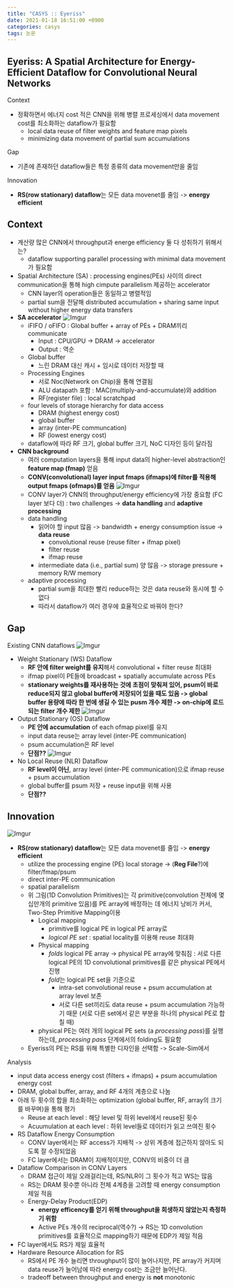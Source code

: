 ```yaml
---
title: "CASYS :: Eyeriss"
date: 2021-01-18 16:51:00 +0900
categories: casys
tags: 논문
---
```


## Eyeriss: A Spatial Architecture for Energy-Efficient Dataflow for Convolutional Neural Networks

Context
- 정확하면서 에너지 cost 적은 CNN을 위해 병렬 프로세싱에서 data movement cost를 최소화하는 dataflow가 필요함
  - local data reuse of filter weights and feature map pixels
  - minimizing data movement of partial sum accumulations

Gap
- 기존에 존재하던 dataflow들은 특정 종류의 data movement만을 줄임

Innovation
- **RS(row stationary) dataflow**는 모든 data movenet를 줄임 -> **energy efficient**


## Context
- 계산량 많은 CNN에서 throughput과 energe efficiency 둘 다 성취하기 위해서는?
  - dataflow supporting parallel processing with minimal data movement가 필요함
- Spatial Architecture (SA) : processing engines(PEs) 사이의 direct communication을 통해 high cimpute parallelism 제공하는 accelerator
  - CNN layer의 operation들은 동일하고 병렬적임
  - partial sum을 전달해 distributed accumulation + sharing same input without higher energy data transfers
- **SA accelerator**
  ![Imgur](https://imgur.com/wyZWeo2.png)
  - iFIFO / oFIFO : Global buffer + array of PEs + DRAM끼리 communicate
    - Input : CPU/GPU -> DRAM -> accelerator
    - Output : 역순
  - Global buffer
    - 느린 DRAM 대신 캐시 + 임시로 데이터 저장할 때
  - Processing Engines
    - 서로 Noc(Network on Chip)을 통해 연결됨
    - ALU datapath 포함 : MAC(multiply-and-accumulate)와 addition
    - RF(register file) : local scratchpad
  - four levels of storage hierarchy for data access
    - DRAM (highest energy cost)
    - global buffer
    - array (inter-PE communcation)
    - RF (lowest energy cost)
  - dataflow에 따라 RF 크기, global buffer 크기, NoC 디자인 등이 달라짐
- **CNN background**
  - 여러 computation layers을 통해 input data의 higher-level abstraction인 **feature map (fmap)** 얻음
  - **CONV(convolutional) layer input fmaps (ifmaps)에 filter를 적용해 output fmaps (ofmaps)를 얻음**
  ![Imgur](https://imgur.com/5sqS5Br.png)
  - CONV layer가 CNN의 throughput/energy efficiency에 가장 중요함 (FC layer 보다 더) : two challenges -> **data handling** and **adaptive processing**
  - data handling
    - 읽어야 할 input 많음 -> bandwidth + energy consumption issue -> **data reuse**
      - convolutional reuse (reuse filter + ifmap pixel)
      - filter reuse
      - ifmap reuse
    - intermediate data (i.e., partial sum) 양 많음 -> storage pressure + memory R/W memory
  - adaptive processing
    - partial sum을 최대한 빨리 reduce하는 것은 data reuse와 동시에 할 수 없다
    - 따라서 dataflow가 여러 경우에 효율적으로 바꿔야 한다?

## Gap
Existing CNN dataflows
![Imgur](https://imgur.com/kwMqyla.png)
- Weight Stationary (WS) Dataflow
  - **RF 안에 filter weight를 유지**해서 convolutional + filter reuse 최대화
  - ifmap pixel이 PE들에 broadcast + spatially accumulate across PEs
  - **stationary weights를 재사용하는 것에 초점이 맞춰져 있어, psum이 바로 reduce되지 않고 global buffer에 저장되어 있을 때도 있음 -> global buffer 용량에 따라 한 번에 생길 수 있는 pusm 개수 제한 -> on-chip에 로드되는 filter 개수 제한**
![Imgur](https://imgur.com/wrppfbr.png)
- Output Stationary (OS) Dataflow
  - **PE 안에 accumulation** of each ofmap pixel를 유지
  - input data reuse는 array level (inter-PE communication)
  - psum accumulation은 RF level
  - **단점??**
![Imgur](https://imgur.com/ah3fKc2.png)
- No Local Reuse (NLR) Dataflow
  - **RF level이 아닌**, array level (inter-PE communication)으로 ifmap reuse + psum accumulation
  - global buffer를 psum 저장 + reuse input을 위해 사용
  - **단점??**

## Innovation

![Imgur](https://imgur.com/tzIz0RV.png)
- **RS(row stationary) dataflow**는 모든 data movenet를 줄임 -> **energy efficient**
  - utilize the processing engine (PE) local storage -> (**Reg File**?)에 filter/fmap/psum
  - direct inter-PE communication
  - spatial parallelism
  - 위 그림(1D Convolution Primitives)는 각 primitive(convolution 전체에 몇십만개의 primitive 있음)를 PE array에 배정하는 데 에너지 낭비가 커서, Two-Step Primitive Mapping이용
    - Logical mapping
      - primitive를 logical PE in logical PE array로
      - *logical PE set* : spatial locality를 이용해 reuse 최대화
    - Physical mapping
      - *folds* logical PE array -> physical PE array에 맞춰짐 : 서로 다른 logical PE의 1D convolutional primitives를 같은 physical PE에서 진행
      - *fold*는 logical PE set을 기준으로
        - intra-set convolutional reuse + psum accumulation at array level 보존
        - 서로 다른 set끼리도 data reuse + psum accumulation 가능하기 때문 (서로 다른 set에서 같은 부분을 하나의 physical PE로 합칠 때)
    - physical PE는 여러 개의 logical PE sets (a *processing pass*)를 실행하는데, *processing pass* 단계에서의 folding도 필요함
  - Eyeriss의 PE는 RS를 위해 특별한 디자인을 선택함 -> Scale-Sim에서


Analysis
- input data access energy cost (filters + ifmaps) + psum accumulation energy cost
- DRAM, global buffer, array, and RF 4개의 계층으로 나눔
- 아래 두 횟수의 합을 최소화하는 optimization (global buffer, RF, array의 크기를 바꾸며)을 통해 평가
  - Reuse at each level : 해당 level 및 하위 level에서 reuse된 횟수
  - Acuumulation at each level : 하위 level들로 데이터가 읽고 쓰여진 횟수
- RS Dataflow Energy Consumption
  - CONV layer에서는 RF access가 지배적 -> 상위 계층에 접근하지 않아도 되도록 잘 수정되었음
  - FC layer에서는 DRAM이 지배적이지만, CONV의 비중이 더 큼
- Dataflow Comparison in CONV Layers
  - DRAM 접근이 제일 오래걸리는데, RS/NLR이 그 횟수가 적고 WS는 많음
  - RS는 DRAM 횟수뿐 아니라 전체 4계층을 고려할 때 energy consumption 제일 적음
  - Energy-Delay Product(EDP)
    - **energy efficency를 얻기 위해 throughput을 희생하지 않았는지 측정하기 위함**
    - Active PEs 개수의 reciprocal(역수?) -> RS는 1D convolution primitives를 효율적으로 mapping하기 때문에 EDP가 제일 적음 
- FC layer에서도 RS가 제일 효율적
- Hardware Resource Allocation for RS
  - RS에서 PE 개수 늘리면 throughput이 많이 늘어나지만, PE array가 커지며 data reuse가 늘어남에 따라 energy cost는 조금만 늘어난다.
  - tradeoff between throughput and energy is **not** monotonic